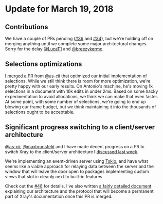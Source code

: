 # Update for March 19, 2018

## Contributions

We have a couple of PRs pending ([#36](https://github.com/atom/xray/pull/36) and [#34](https://github.com/atom/xray/pull/34)), but we're holding off on merging anything until we complete some major architectural changes. Sorry for the delay [@LucaT1](https://github.com/LucaT1) and [@breezykermo](https://github.com/breezykermo).

## Selections optimizations

[I merged a PR](https://github.com/atom/xray/pull/45) from [@as-cii](https://github.com/as-cii) that optimized our initial implementation of selections. While we still think there is room for more optimization, we're pretty happy with our early results. On Antonio's machine, he's moving 1k selections in a document with 10k edits in under 2ms. Based on some hacky experimentation to avoid allocations, we think we can make that even faster. At some point, with some number of selections, we're going to end up blowing our frame budget, but we think maintaining it into the thousands of selections ought to be acceptable.

## Significant progress switching to a client/server architecture

[@as-cii](https://github.com/as-cii), [@maxbrunsfeld](https://github.com/maxbrunsfeld) and I have made decent progress on a PR to switch Xray to the client/server architecture I [discussed last week](./2018_03_12.md#big-architectural-changes-incoming).

We're implementing an event-driven server using [Tokio](https://tokio.rs/), and have what seems like a viable approach for relaying data between the server and the window that will leave the door open to packages implementing custom views that slot in cleanly next to built-in features.

Check out the [#46](https://github.com/atom/xray/pull/46) for details. I've also written [a fairly detailed document](https://github.com/atom/xray/blob/server/docs/architecture/client_server_protocol.md) explaining our architecture and the protocol that will become a permanent part of Xray's documentation once this PR is merged.
